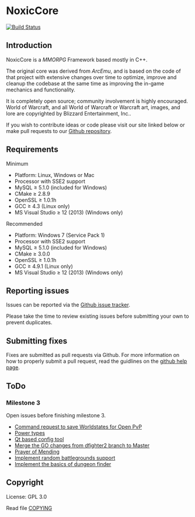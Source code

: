 # NoxicCore
[![Build Status](https://travis-ci.org/Crimoxic/NoxicCore.png)](https://travis-ci.org/Crimoxic/NoxicCore)

## Introduction

NoxicCore is a *MMORPG* Framework based mostly in C++.

The original core was derived from *ArcEmu*, and is based on the code of that project with
extensive changes over time to optimize, improve and cleanup the codebase 
at the same time as improving the in-game mechanics and functionality.

It is completely open source; community involvement is highly encouraged.
World of Warcraft, and all World of Warcraft or Warcraft art, images, and lore are copyrighted by Blizzard Entertainment, Inc..

If you wish to contribute ideas or code please visit our site linked below or
make pull requests to our [Github repository](https://github.com/Crimoxic/NoxicCore).

## Requirements

Minimum
+ Platform: Linux, Windows or Mac
+ Processor with SSE2 support
+ MySQL ≥ 5.1.0 (included for Windows)
+ CMake ≥ 2.8.9
+ OpenSSL ≥ 1.0.1h
+ GCC ≥ 4.3 (Linux only)
+ MS Visual Studio ≥ 12 (2013) (Windows only)

Recommended
+ Platform: Windows 7 (Service Pack 1)
+ Processor with SSE2 support
+ MySQL ≥ 5.1.0 (included for Windows)
+ CMake ≥ 3.0.0
+ OpenSSL ≥ 1.0.1h
+ GCC ≥ 4.9.1 (Linux only)
+ MS Visual Studio ≥ 12 (2013) (Windows only)

## Reporting issues

Issues can be reported via the [Github issue tracker](https://github.com/Crimoxic/NoxicCore/issues).

Please take the time to review existing issues before submitting your own to
prevent duplicates.

## Submitting fixes

Fixes are submitted as pull requests via Github. For more information on how to
properly submit a pull request, read the guidlines on the [github help page](https://help.github.com/articles/creating-a-pull-request).

## ToDo
### Milestone 3
Open issues before finishing milestone 3.
* [Command request to save Worldstates for Open PvP](https://github.com/arcemu/arcemu/issues/320)
* [Power types](https://github.com/arcemu/arcemu/issues/300)
* [Qt based config tool](https://github.com/arcemu/arcemu/issues/239)
* [Merge the GO changes from dfighter2 branch to Master](https://github.com/arcemu/arcemu/issues/150)
* [Prayer of Mending](https://github.com/arcemu/arcemu/issues/143)
* [Implement random battlegrounds support](https://github.com/arcemu/arcemu/issues/136)
* [Implement the basics of dungeon finder](https://github.com/arcemu/arcemu/issues/135)

## Copyright

License: GPL 3.0

Read file [COPYING](COPYING)
